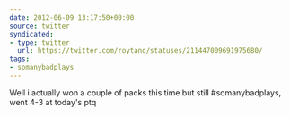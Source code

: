 ```yaml
---
date: 2012-06-09 13:17:50+00:00
source: twitter
syndicated:
- type: twitter
  url: https://twitter.com/roytang/statuses/211447009691975680/
tags:
- somanybadplays
---
```


Well i actually won a couple of packs this time but still #somanybadplays, went 4-3 at today's ptq